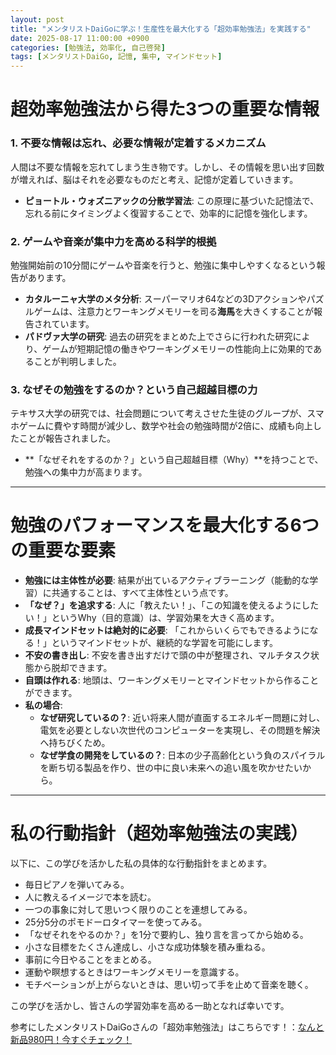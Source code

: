 ```yaml
---
layout: post
title: "メンタリストDaiGoに学ぶ！生産性を最大化する「超効率勉強法」を実践する"
date: 2025-08-17 11:00:00 +0900
categories: [勉強法, 効率化, 自己啓発]
tags: [メンタリストDaiGo, 記憶, 集中, マインドセット]
---
```


# 超効率勉強法から得た3つの重要な情報

### 1. 不要な情報は忘れ、必要な情報が定着するメカニズム

人間は不要な情報を忘れてしまう生き物です。しかし、その情報を思い出す回数が増えれば、脳はそれを必要なものだと考え、記憶が定着していきます。

* **ピョートル・ウォズニアックの分散学習法**: この原理に基づいた記憶法で、忘れる前にタイミングよく復習することで、効率的に記憶を強化します。

### 2. ゲームや音楽が集中力を高める科学的根拠

勉強開始前の10分間にゲームや音楽を行うと、勉強に集中しやすくなるという報告があります。

* **カタルーニャ大学のメタ分析**: スーパーマリオ64などの3Dアクションやパズルゲームは、注意力とワーキングメモリーを司る**海馬**を大きくすることが報告されています。
* **パドヴァ大学の研究**: 過去の研究をまとめた上でさらに行われた研究により、ゲームが短期記憶の働きやワーキングメモリーの性能向上に効果的であることが判明しました。

### 3. なぜその勉強をするのか？という自己超越目標の力

テキサス大学の研究では、社会問題について考えさせた生徒のグループが、スマホゲームに費やす時間が減少し、数学や社会の勉強時間が2倍に、成績も向上したことが報告されました。

* **「なぜそれをするのか？」という自己超越目標（Why）**を持つことで、勉強への集中力が高まります。

---

# 勉強のパフォーマンスを最大化する6つの重要な要素

* **勉強には主体性が必要**: 結果が出ているアクティブラーニング（能動的な学習）に共通することは、すべて主体性という点です。
* **「なぜ？」を追求する**: 人に「教えたい！」、「この知識を使えるようにしたい！」というWhy（目的意識）は、学習効果を大きく高めます。
* **成長マインドセットは絶対的に必要**: 「これからいくらでもできるようになる！」というマインドセットが、継続的な学習を可能にします。
* **不安の書き出し**: 不安を書き出すだけで頭の中が整理され、マルチタスク状態から脱却できます。
* **自頭は作れる**: 地頭は、ワーキングメモリーとマインドセットから作ることができます。
* **私の場合**:
    * **なぜ研究しているの？**: 近い将来人間が直面するエネルギー問題に対し、電気を必要としない次世代のコンピューターを実現し、その問題を解決へ持ちびくため。
    * **なぜ学食の開発をしているの？**: 日本の少子高齢化という負のスパイラルを断ち切る製品を作り、世の中に良い未来への追い風を吹かせたいから。

---

# 私の行動指針（超効率勉強法の実践）

以下に、この学びを活かした私の具体的な行動指針をまとめます。

* 毎日ピアノを弾いてみる。
* 人に教えるイメージで本を読む。
* 一つの事象に対して思いつく限りのことを連想してみる。
* 25分5分のポモドーロタイマーを使ってみる。
* 「なぜそれをやるのか？」を1分で要約し、独り言を言ってから始める。
* 小さな目標をたくさん達成し、小さな成功体験を積み重ねる。
* 事前に今日やることをまとめる。
* 運動や瞑想するときはワーキングメモリーを意識する。
* モチベーションが上がらないときは、思い切って手を止めて音楽を聴く。

この学びを活かし、皆さんの学習効率を高める一助となれば幸いです。

参考にしたメンタリストDaiGoさんの「超効率勉強法」はこちらです！：[なんと新品980円！今すぐチェック！](https://amzn.to/41clPln)